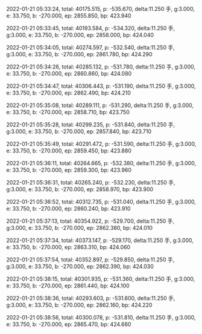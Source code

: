 2022-01-21 05:33:24, total: 40175.515, p: -535.670, delta:11.250 手, g:3.000, e: 33.750, b: -270.000, ep: 2855.850, bp: 423.940

2022-01-21 05:33:45, total: 40193.584, p: -534.320, delta:11.250 手, g:3.000, e: 33.750, b: -270.000, ep: 2858.000, bp: 424.040

2022-01-21 05:34:05, total: 40274.597, p: -532.540, delta:11.250 手, g:3.000, e: 33.750, b: -270.000, ep: 2861.780, bp: 424.290

2022-01-21 05:34:26, total: 40285.132, p: -531.780, delta:11.250 手, g:3.000, e: 33.750, b: -270.000, ep: 2860.860, bp: 424.080

2022-01-21 05:34:47, total: 40306.443, p: -531.190, delta:11.250 手, g:3.000, e: 33.750, b: -270.000, ep: 2862.490, bp: 424.210

2022-01-21 05:35:08, total: 40289.111, p: -531.290, delta:11.250 手, g:3.000, e: 33.750, b: -270.000, ep: 2858.710, bp: 423.750

2022-01-21 05:35:28, total: 40299.235, p: -531.840, delta:11.250 手, g:3.000, e: 33.750, b: -270.000, ep: 2857.840, bp: 423.710

2022-01-21 05:35:49, total: 40291.472, p: -531.590, delta:11.250 手, g:3.000, e: 33.750, b: -270.000, ep: 2859.450, bp: 423.880

2022-01-21 05:36:11, total: 40264.665, p: -532.380, delta:11.250 手, g:3.000, e: 33.750, b: -270.000, ep: 2859.300, bp: 423.960

2022-01-21 05:36:31, total: 40265.240, p: -532.230, delta:11.250 手, g:3.000, e: 33.750, b: -270.000, ep: 2858.970, bp: 423.900

2022-01-21 05:36:52, total: 40312.735, p: -531.040, delta:11.250 手, g:3.000, e: 33.750, b: -270.000, ep: 2860.240, bp: 423.910

2022-01-21 05:37:13, total: 40354.922, p: -529.700, delta:11.250 手, g:3.000, e: 33.750, b: -270.000, ep: 2862.380, bp: 424.010

2022-01-21 05:37:34, total: 40373.147, p: -529.170, delta:11.250 手, g:3.000, e: 33.750, b: -270.000, ep: 2863.310, bp: 424.060

2022-01-21 05:37:54, total: 40352.897, p: -529.850, delta:11.250 手, g:3.000, e: 33.750, b: -270.000, ep: 2862.390, bp: 424.030

2022-01-21 05:38:15, total: 40301.935, p: -531.360, delta:11.250 手, g:3.000, e: 33.750, b: -270.000, ep: 2861.440, bp: 424.100

2022-01-21 05:38:36, total: 40293.603, p: -531.600, delta:11.250 手, g:3.000, e: 33.750, b: -270.000, ep: 2862.160, bp: 424.220

2022-01-21 05:38:56, total: 40300.078, p: -531.810, delta:11.250 手, g:3.000, e: 33.750, b: -270.000, ep: 2865.470, bp: 424.660